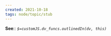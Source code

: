 ```yaml
---
created: 2021-10-18
tags: node/topic/stub
---
```


**See**:: 
*`$=customJS.dv_funcs.outlinedIn(dv, this)`*


